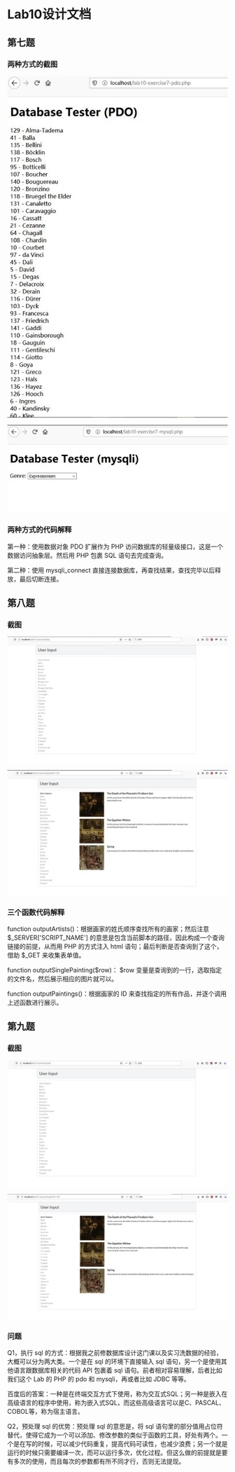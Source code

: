 # Lab10设计文档

## 第七题

### 两种方式的截图

![Q7_1](截图/Q7_1.jpg)

![Q7_2](截图/Q7_2.jpg)

### 两种方式的代码解释

第一种：使用数据对象 PDO 扩展作为 PHP 访问数据库的轻量级接口，这是一个数据访问抽象层。然后用 PHP 包裹 SQL 语句去完成查询。

第二种：使用 mysqli_connect 直接连接数据库，再查找结果，查找完毕以后释放，最后切断连接。

## 第八题

### 截图

![Q8_1](截图/Q8_1.jpg)

![Q8_2](截图/Q8_2.jpg)

### 三个函数代码解释

function outputArtists()：根据画家的姓氏顺序查找所有的画家；然后注意 $_SERVER['SCRIPT_NAME'] 的意思是包含当前脚本的路径，因此构成一个查询链接的前提，从而用 PHP 的方式注入 html 语句；最后判断是否查询到了这个，借助 $_GET 来收集表单值。

function outputSinglePainting($row)： $row 变量是查询到的一行，选取指定的文件名，然后展示相应的图片就可以。

function outputPaintings()：根据画家的 ID 来查找指定的所有作品，并逐个调用上述函数进行展示。

## 第九题

### 截图

![Q9_1](截图/Q9_1.jpg)

![Q9_2](截图/Q9_2.jpg)

### 问题

Q1，执行 sql 的方式：根据我之前修数据库设计这门课以及实习洗数据的经验，大概可以分为两大类。一个是在 sql 的环境下直接输入 sql 语句，另一个是使用其他语言跟数据库相关的代码 API 包裹着 sql 语句。前者相对容易理解，后者比如我们这个 Lab 的 PHP 的 pdo 和 mysqli，再或者比如 JDBC 等等。

百度后的答案：一种是在终端交互方式下使用，称为交互式SQL；另一种是嵌入在高级语言的程序中使用，称为嵌入式SQL，而这些高级语言可以是C、PASCAL、COBOL等，称为宿主语言。 

Q2，预处理 sql 的优势：预处理 sql 的意思是，将 sql 语句里的部分值用占位符替代，使得它成为一个可以添加、修改参数的类似于函数的工具，好处有两个。一个是在写的时候，可以减少代码重复，提高代码可读性，也减少浪费；另一个就是运行的时候只需要编译一次，而可以运行多次，优化过程。但这么做的前提就是要有多次的使用，而且每次的参数都有所不同才行，否则无法提现。










